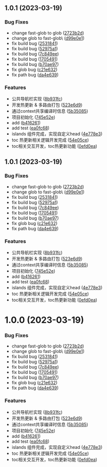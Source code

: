 ## 1.0.1 (2023-03-19)


### Bug Fixes

* change fast-glob to glob ([2723b2d](https://github.com/kakachake/sgg-vite/commit/2723b2dc1ee3b5021b4348ff0aed349527773529))
* change glob to fast-glob\ ([d99e0e1](https://github.com/kakachake/sgg-vite/commit/d99e0e1151aee3d018330bcf06e45a05d57e4b8e))
* fix build bug ([2531841](https://github.com/kakachake/sgg-vite/commit/25318419b52e1ce25f0a0dfc5cffe6c47f5fc0ef))
* fix build bug ([52975a1](https://github.com/kakachake/sgg-vite/commit/52975a11973ac32014e15e474caf5fb8582c0ba4))
* fix build bug ([7c849ee](https://github.com/kakachake/sgg-vite/commit/7c849ee101e781702ab8ba813e975e9b137d6092))
* fix build bug ([1705491](https://github.com/kakachake/sgg-vite/commit/17054915554a2d71d31c773cbb6ba7ab144caa51))
* fix build bug ([b70ae97](https://github.com/kakachake/sgg-vite/commit/b70ae971239896c4b51efa5645203462dac2bf87))
* fix glob bug ([c21e632](https://github.com/kakachake/sgg-vite/commit/c21e63230f61d89d8028e20b7a242c3b45e66d5f))
* fix path bug ([da4e639](https://github.com/kakachake/sgg-vite/commit/da4e639ac1e62adff970e5d53e7e92f8e0346b57))


### Features

* 公共导航栏实现 ([8b931fc](https://github.com/kakachake/sgg-vite/commit/8b931fc84bf0d4852dee7a9e7eb089a6306b4584))
* 开发热更新 & 多路由打包 ([523e6d9](https://github.com/kakachake/sgg-vite/commit/523e6d92e01bcbd6d930c3e59a3ff40961c2572c))
* 通过context共享编译时信息 ([5b35085](https://github.com/kakachake/sgg-vite/commit/5b350858978db115f1a2585ad112e87a618a63a4))
* 项目初始化 ([745e52e](https://github.com/kakachake/sgg-vite/commit/745e52e4ea3a50aca14ec0c6b21ab5bda4641978))
* add ([b416261](https://github.com/kakachake/sgg-vite/commit/b416261c37af3289bb2844e868232af90519f82c))
* add test ([ea0fc68](https://github.com/kakachake/sgg-vite/commit/ea0fc6825ff3294efa9b1df5aa5eb9ce5febe361))
* islands 组件完成，实现自定义head ([4e778e3](https://github.com/kakachake/sgg-vite/commit/4e778e382b4901963b7d82c6c10b19304259dabc))
* toc 热更新相关逻辑开发完成 ([54e05ce](https://github.com/kakachake/sgg-vite/commit/54e05ce51296ebd84957eaa19e0d1f1216797eef))
* toc相关交互开发，toc热更新功能 ([0efd0ea](https://github.com/kakachake/sgg-vite/commit/0efd0ea415495ab220f8d01e61414933d7d70f3d))



## 1.0.1 (2023-03-19)


### Bug Fixes

* change fast-glob to glob ([2723b2d](https://github.com/kakachake/sgg-vite/commit/2723b2dc1ee3b5021b4348ff0aed349527773529))
* change glob to fast-glob\ ([d99e0e1](https://github.com/kakachake/sgg-vite/commit/d99e0e1151aee3d018330bcf06e45a05d57e4b8e))
* fix build bug ([2531841](https://github.com/kakachake/sgg-vite/commit/25318419b52e1ce25f0a0dfc5cffe6c47f5fc0ef))
* fix build bug ([52975a1](https://github.com/kakachake/sgg-vite/commit/52975a11973ac32014e15e474caf5fb8582c0ba4))
* fix build bug ([7c849ee](https://github.com/kakachake/sgg-vite/commit/7c849ee101e781702ab8ba813e975e9b137d6092))
* fix build bug ([1705491](https://github.com/kakachake/sgg-vite/commit/17054915554a2d71d31c773cbb6ba7ab144caa51))
* fix build bug ([b70ae97](https://github.com/kakachake/sgg-vite/commit/b70ae971239896c4b51efa5645203462dac2bf87))
* fix glob bug ([c21e632](https://github.com/kakachake/sgg-vite/commit/c21e63230f61d89d8028e20b7a242c3b45e66d5f))
* fix path bug ([da4e639](https://github.com/kakachake/sgg-vite/commit/da4e639ac1e62adff970e5d53e7e92f8e0346b57))


### Features

* 公共导航栏实现 ([8b931fc](https://github.com/kakachake/sgg-vite/commit/8b931fc84bf0d4852dee7a9e7eb089a6306b4584))
* 开发热更新 & 多路由打包 ([523e6d9](https://github.com/kakachake/sgg-vite/commit/523e6d92e01bcbd6d930c3e59a3ff40961c2572c))
* 通过context共享编译时信息 ([5b35085](https://github.com/kakachake/sgg-vite/commit/5b350858978db115f1a2585ad112e87a618a63a4))
* 项目初始化 ([745e52e](https://github.com/kakachake/sgg-vite/commit/745e52e4ea3a50aca14ec0c6b21ab5bda4641978))
* add ([b416261](https://github.com/kakachake/sgg-vite/commit/b416261c37af3289bb2844e868232af90519f82c))
* add test ([ea0fc68](https://github.com/kakachake/sgg-vite/commit/ea0fc6825ff3294efa9b1df5aa5eb9ce5febe361))
* islands 组件完成，实现自定义head ([4e778e3](https://github.com/kakachake/sgg-vite/commit/4e778e382b4901963b7d82c6c10b19304259dabc))
* toc 热更新相关逻辑开发完成 ([54e05ce](https://github.com/kakachake/sgg-vite/commit/54e05ce51296ebd84957eaa19e0d1f1216797eef))
* toc相关交互开发，toc热更新功能 ([0efd0ea](https://github.com/kakachake/sgg-vite/commit/0efd0ea415495ab220f8d01e61414933d7d70f3d))



# 1.0.0 (2023-03-19)


### Bug Fixes

* change fast-glob to glob ([2723b2d](https://github.com/kakachake/sgg-vite/commit/2723b2dc1ee3b5021b4348ff0aed349527773529))
* change glob to fast-glob\ ([d99e0e1](https://github.com/kakachake/sgg-vite/commit/d99e0e1151aee3d018330bcf06e45a05d57e4b8e))
* fix build bug ([2531841](https://github.com/kakachake/sgg-vite/commit/25318419b52e1ce25f0a0dfc5cffe6c47f5fc0ef))
* fix build bug ([52975a1](https://github.com/kakachake/sgg-vite/commit/52975a11973ac32014e15e474caf5fb8582c0ba4))
* fix build bug ([7c849ee](https://github.com/kakachake/sgg-vite/commit/7c849ee101e781702ab8ba813e975e9b137d6092))
* fix build bug ([1705491](https://github.com/kakachake/sgg-vite/commit/17054915554a2d71d31c773cbb6ba7ab144caa51))
* fix build bug ([b70ae97](https://github.com/kakachake/sgg-vite/commit/b70ae971239896c4b51efa5645203462dac2bf87))
* fix glob bug ([c21e632](https://github.com/kakachake/sgg-vite/commit/c21e63230f61d89d8028e20b7a242c3b45e66d5f))
* fix path bug ([da4e639](https://github.com/kakachake/sgg-vite/commit/da4e639ac1e62adff970e5d53e7e92f8e0346b57))


### Features

* 公共导航栏实现 ([8b931fc](https://github.com/kakachake/sgg-vite/commit/8b931fc84bf0d4852dee7a9e7eb089a6306b4584))
* 开发热更新 & 多路由打包 ([523e6d9](https://github.com/kakachake/sgg-vite/commit/523e6d92e01bcbd6d930c3e59a3ff40961c2572c))
* 通过context共享编译时信息 ([5b35085](https://github.com/kakachake/sgg-vite/commit/5b350858978db115f1a2585ad112e87a618a63a4))
* 项目初始化 ([745e52e](https://github.com/kakachake/sgg-vite/commit/745e52e4ea3a50aca14ec0c6b21ab5bda4641978))
* add ([b416261](https://github.com/kakachake/sgg-vite/commit/b416261c37af3289bb2844e868232af90519f82c))
* add test ([ea0fc68](https://github.com/kakachake/sgg-vite/commit/ea0fc6825ff3294efa9b1df5aa5eb9ce5febe361))
* islands 组件完成，实现自定义head ([4e778e3](https://github.com/kakachake/sgg-vite/commit/4e778e382b4901963b7d82c6c10b19304259dabc))
* toc 热更新相关逻辑开发完成 ([54e05ce](https://github.com/kakachake/sgg-vite/commit/54e05ce51296ebd84957eaa19e0d1f1216797eef))
* toc相关交互开发，toc热更新功能 ([0efd0ea](https://github.com/kakachake/sgg-vite/commit/0efd0ea415495ab220f8d01e61414933d7d70f3d))



